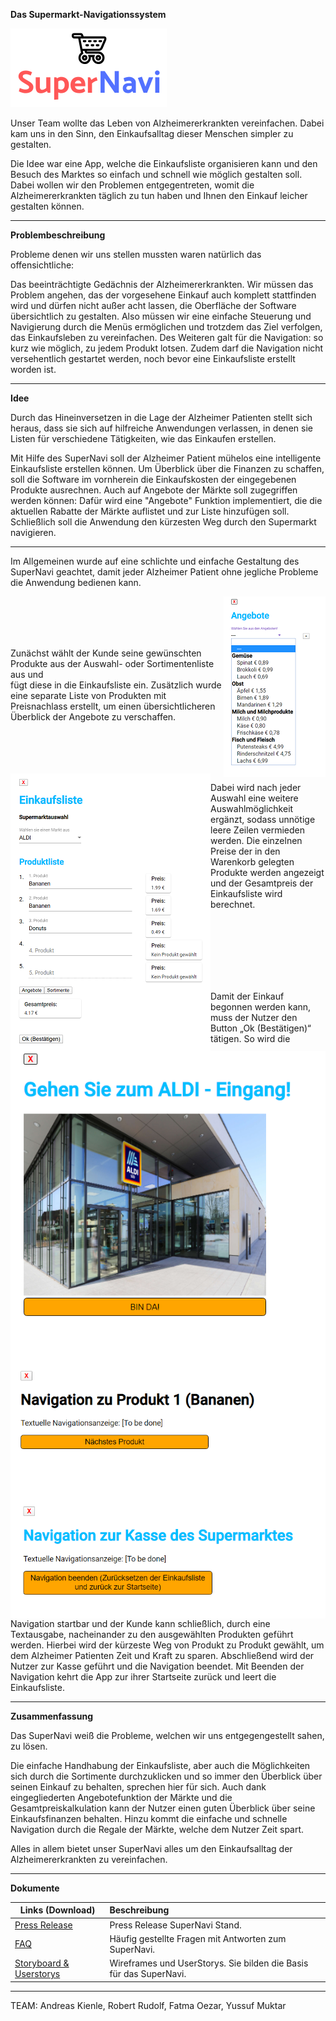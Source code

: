 **Das Supermarkt-Navigationssystem**

![SuperNavi Logo](/src/src/assets/SuperNavi.png "SuperNavi")



Unser Team wollte das Leben von Alzheimererkrankten vereinfachen. Dabei kam uns
in den Sinn, den Einkaufsalltag dieser Menschen simpler zu gestalten.

Die Idee war eine App, welche die Einkaufsliste organisieren kann und den
Besuch des Marktes so einfach und schnell wie möglich gestalten soll.
Dabei wollen wir den Problemen entgegentreten, womit die Alzheimererkrankten täglich
zu tun haben und Ihnen den Einkauf leicher gestalten können. 

----

**Problembeschreibung**

Probleme denen wir uns stellen mussten waren natürlich das offensichtliche:

Das beeinträchtigte Gedächnis der Alzheimererkrankten. Wir müssen das Problem
angehen, das der vorgesehene Einkauf auch komplett stattfinden wird und dürfen 
nicht außer acht lassen, die Oberfläche der Software übersichtlich zu gestalten.
Also müssen wir eine einfache Steuerung und Navigierung durch die Menüs ermöglichen und trotzdem das Ziel verfolgen, das Einkaufsleben zu vereinfachen.
Des Weiteren galt für die Navigation: so kurz wie möglich, zu jedem Produkt lotsen.
Zudem darf die Navigation nicht versehentlich gestartet werden, noch bevor eine Einkaufsliste erstellt worden ist.

---

**Idee**


Durch das Hineinversetzen in die Lage der Alzheimer Patienten stellt sich heraus, dass sie sich auf 
hilfreiche Anwendungen verlassen, in denen sie Listen für verschiedene Tätigkeiten, wie das 
Einkaufen erstellen.  

Mit Hilfe des SuperNavi soll der Alzheimer Patient mühelos eine intelligente Einkaufsliste erstellen 
können. Um Überblick über die Finanzen zu schaffen, soll die Software im vornherein die 
Einkaufskosten der eingegebenen Produkte ausrechnen. Auch auf Angebote der Märkte soll zugegriffen 
werden können: Dafür wird eine "Angebote" Funktion implementiert, die die aktuellen Rabatte der 
Märkte auflistet und zur Liste hinzufügen soll. 
Schließlich soll die Anwendung den kürzesten Weg durch den Supermarkt navigieren.

---

Im Allgemeinen wurde auf eine schlichte und einfache Gestaltung des SuperNavi geachtet, damit jeder 
Alzheimer Patient ohne jegliche Probleme die Anwendung bedienen kann.

<img align="right" src="/src/src/assets/Angebote.png">
<br>
<br>
<br>
<br>


Zunächst wählt der Kunde seine gewünschten Produkte aus der Auswahl- oder Sortimentenliste aus und  
fügt diese in die Einkaufsliste ein. Zusätzlich wurde eine separate Liste von Produkten mit 
Preisnachlass erstellt, um einen übersichtlicheren Überblick der Angebote zu verschaffen. 



<br>
<br>
<br>
<br>


<img align="left" src="/src/src/assets/EKLfertig.png">


Dabei wird nach jeder Auswahl eine weitere Auswahlmöglichkeit ergänzt, sodass unnötige leere Zeilen 
vermieden werden. Die einzelnen Preise der in den Warenkorb gelegten Produkte werden angezeigt und 
der Gesamtpreis der Einkaufsliste wird berechnet.

<br>
<br>
<br>
<br>
<br>
<br>


<img align="right" src="/src/src/assets/NAvStart.png"> <img align="right" src="/src/src/assets/Navigation.png"> <img align="right" src="/src/src/assets/NavFertig.png">


Damit der Einkauf begonnen werden kann, muss der Nutzer den Button „Ok (Bestätigen)“ tätigen. So 
wird die Navigation startbar und der Kunde kann schließlich, durch eine Textausgabe, nacheinander zu 
den ausgewählten Produkten geführt werden. Hierbei wird der kürzeste Weg von Produkt zu Produkt gewählt, um dem Alzheimer Patienten Zeit und Kraft zu sparen.
Abschließend wird der Nutzer zur Kasse geführt und die Navigation beendet. Mit Beenden der Navigation kehrt die App zur ihrer Startseite zurück und leert die Einkaufsliste.

---

**Zusammenfassung**

Das SuperNavi weiß die Probleme, welchen wir uns entgegengestellt sahen, zu lösen.


Die einfache Handhabung der Einkaufsliste, aber auch 
die Möglichkeiten sich durch die Sortimente durchzuklicken und so immer den 
Überblick über seinen Einkauf zu behalten, sprechen hier für sich.
Auch dank eingegliederten Angebotefunktion der Märkte und die Gesamtpreiskalkulation
kann der Nutzer einen guten Überblick über seine Einkaufsfinanzen behalten.
Hinzu kommt die einfache und schnelle Navigation durch die Regale der Märkte, welche dem Nutzer Zeit spart.

Alles in allem bietet unser SuperNavi alles um den Einkaufsalltag der
Alzheimererkrankten zu vereinfachen.

-----

**Dokumente**

|Links (Download) |Beschreibung                            |
|-------------|:---------------------------------------|
|[Press Release](https://gitlab.lrz.de/swe1ws20192020/g8/raw/master/documents/Pressrelease.docx?inline=false) |Press Release SuperNavi Stand.           |
|[FAQ](https://gitlab.lrz.de/swe1ws20192020/g8/raw/master/documents/FAQ%20G8%2007.11.2019.pdf?inline=false)         | Häufig gestellte Fragen mit Antworten zum SuperNavi. |
|[Storyboard & Userstorys](https://gitlab.lrz.de/swe1ws20192020/g8/raw/master/documents/Wireframes%20und%20Userstorys%20(1).pdf?inline=false)  | Wireframes und UserStorys. Sie bilden die Basis für das SuperNavi.           |
-----


TEAM:
Andreas Kienle, Robert Rudolf, Fatma Oezar, Yussuf Muktar
